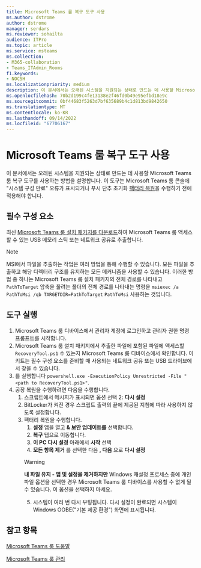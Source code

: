 ```yaml
---
title: Microsoft Teams 룸 복구 도구 사용
ms.author: dstrome
author: dstrome
manager: serdars
ms.reviewer: sohailta
audience: ITPro
ms.topic: article
ms.service: msteams
ms.collection:
- M365-collaboration
- Teams_ITAdmin_Rooms
f1.keywords:
- NOCSH
ms.localizationpriority: medium
description: 이 문서에서는 오래된 시스템을 지원되는 상태로 만드는 데 사용할 Microsoft Teams 룸 복구 도구를 사용하는 방법을 설명합니다.
ms.openlocfilehash: 70b2d199c4fe13138e2f46fd0b49e95efbd18e9c
ms.sourcegitcommit: 0bf44683f5263d7bf635689b4c1d813bd9842650
ms.translationtype: MT
ms.contentlocale: ko-KR
ms.lasthandoff: 09/14/2022
ms.locfileid: "67706167"
---
```

# <a name="use-the-microsoft-teams-rooms-recovery-tool"></a>Microsoft Teams 룸 복구 도구 사용

이 문서에서는 오래된 시스템을 지원되는 상태로 만드는 데 사용할 Microsoft Teams 룸 복구 도구를 사용하는 방법을 설명합니다. 이 도구는 Microsoft Teams 룸 콘솔에 "시스템 구성 만료" 오류가 표시되거나 푸시 단추 초기화 [팩터리 복원](./rooms-operations.md#microsoft-teams-rooms-reset-factory-restore)을 수행하기 전에 적용해야 합니다.

## <a name="prerequisites"></a>필수 구성 요소

최신 [Microsoft Teams 룸 설치 패키지를 다운로드](https://go.microsoft.com/fwlink/?linkid=851168)하여 Microsoft Teams 룸 액세스할 수 있는 USB 메모리 스틱 또는 네트워크 공유로 추출합니다.

> [!NOTE]
> MSI에서 파일을 추출하는 작업은 여러 방법을 통해 수행할 수 있습니다. 모든 파일을 추출하고 해당 디렉터리 구조를 유지하는 모든 메커니즘을 사용할 수 있습니다. 이러한 방법 중 하나는 Microsoft Teams 룸 설치 패키지의 전체 경로를 나타내고 `PathToTarget` 압축을 풀려는 폴더의 전체 경로를 나타내는 명령을 `msiexec /a PathToMsi /qb TARGETDIR=PathToTarget` `PathToMsi` 사용하는 것입니다.

## <a name="running-the-tool"></a>도구 실행

1) Microsoft Teams 룸 디바이스에서 관리자 계정에 로그인하고 관리자 권한 명령 프롬프트를 시작합니다.
2) Microsoft Teams 룸 설치 패키지에서 추출한 파일에 포함된 파일에 액세스할 `RecoveryTool.ps1` 수 있는지 Microsoft Teams 룸 디바이스에서 확인합니다. 이 키트는 필수 구성 요소를 준비할 때 사용되는 네트워크 공유 또는 USB 드라이브에서 찾을 수 있습니다.
3) 를 실행합니다 `powershell.exe -ExecutionPolicy Unrestricted -File "<path to RecoveryTool.ps1>"`.
4) 공장 복원을 수행하려면 다음을 수행합니다.
   1. 스크립트에서 메시지가 표시되면 옵션 선택 2: **다시 설정**
   2. BitLocker가 켜진 경우 스크립트 출력의 끝에 제공된 지침에 따라 사용하지 않도록 설정합니다.
   3. 팩터리 복원을 수행합니다.
      1. **설정** 앱을 열고 **& 보안 업데이트를** 선택합니다.
      2. **복구** 탭으로 이동합니다.
      3. **이 PC 다시 설정** 아래에서 **시작** 선택
      4. **모든 항목 제거** 를 선택한 다음 **, 다음** 으로 **다시 설정**
        > [!WARNING]
        > **내 파일 유지 - 앱 및 설정을 제거하지만** Windows 재설정 프로세스 중에 개인 파일 옵션을 선택한 경우 Microsoft Teams 룸 디바이스를 사용할 수 없게 될 수 있습니다. 이 옵션을 선택하지 마세요.
      5. 시스템이 여러 번 다시 부팅됩니다. 다시 설정이 완료되면 시스템이 Windows OOBE("기본 제공 환경") 화면에 표시됩니다.



## <a name="see-also"></a>참고 항목

[Microsoft Teams 룸 도움말](https://support.office.com/article/Skype-Room-Systems-version-2-help-e667f40e-5aab-40c1-bd68-611fe0002ba2)

[Microsoft Teams 룸 관리](rooms-manage.md)
